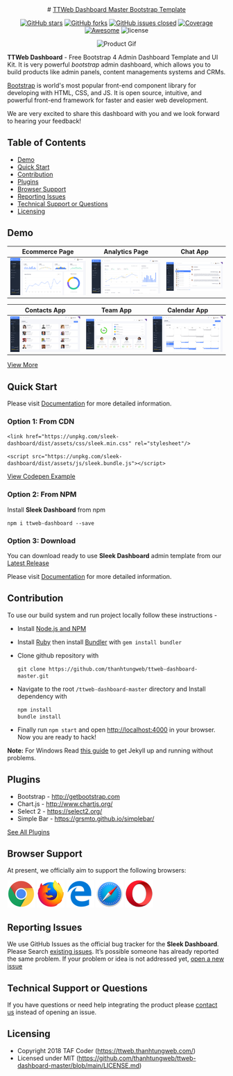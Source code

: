 <div align="center">
# <a href="https://ttweb.thanhtungweb.com/" target="_blank" rel="noopener noreferrer">TTWeb Dashboard Master Bootstrap Template</a>
</div>

<div align="center">

[![GitHub stars](https://img.shields.io/github/stars/thanhtungweb/ttweb-dashboard-master.svg?color="brightgreen"&style=flat-square)](https://github.com/thanhtungweb/ttweb-dashboard-master/stargazers)
[![GitHub forks](https://img.shields.io/github/forks/thanhtungweb/ttweb-dashboard-master.svg?color="success"&style=flat-square)](https://github.com/thanhtungweb/ttweb-dashboard-master/network)
[![GitHub issues closed](https://img.shields.io/github/issues-closed-raw/thanhtungweb/ttweb-dashboard-master.svg?color="orange"&style=flat-square)]() 
<a href="https://coveralls.io/github/chartjs/Chart.js?branch=master"><img src="https://img.shields.io/coveralls/chartjs/Chart.js.svg?&style=flat-square&maxAge=600" alt="Coverage"></a>
<a href="https://github.com/chartjs/awesome"><img src="https://awesome.re/badge-flat2.svg?&style=flat-square" alt="Awesome"></a>
![license](https://img.shields.io/badge/license-MIT-blue.svg?&style=flat-square)

</div>

<div align="center">

![Product Gif](src/assets/img/github/sleek.gif)

</div>

**TTWeb Dashboard** - Free Bootstrap 4 Admin Dashboard Template and UI Kit. It is very powerful *bootstrap* admin dashboard, which allows you to build products like admin panels, content managements systems and CRMs.

[Bootstrap](https://getbootstrap.com/) is world's most popular front-end component library for developing with HTML, CSS, and JS. It is open source, intuitive, and powerful front-end framework for faster and easier web development.

We are very excited to share this dashboard with you and we look forward to hearing your feedback!


## Table of Contents

- [Demo](#demo)
- [Quick Start](#quick-start)
- [Contribution](#contribution)
- [Plugins](#plugins)
- [Browser Support](#browser-support)
- [Reporting Issues](#reporting-issues)
- [Technical Support or Questions](#technical-support-or-questions)
- [Licensing](#licensing)

## Demo

| Ecommerce Page  | Analytics Page  | Chat App  |
|---|---|---|
| [![Ecommerce page](src/assets/img/github/ecommerce.png)](https://ttweb.thanhtungweb.com/)  | [![Analytics page](src/assets/img/github/analytics.png)](https://ttweb.thanhtungweb.com/analytics.html) | [![Chat page](src/assets/img/github/chat.png)](https://ttweb.thanhtungweb.com/chat.html)

| Contacts App  | Team App  | Calendar App  |
|---|---|---|
| [![Contacts page](src/assets/img/github/contacts.png)](https://ttweb.thanhtungweb.com/contacts.html)  | [![Team page](src/assets/img/github/team.png)](https://ttweb.thanhtungweb.com/team.html) | [![Calendar page](src/assets/img/github/calendar.png)](https://ttweb.thanhtungweb.com/calendar.html)

[View More](https://ttweb.thanhtungweb.com/)

## Quick Start
Please visit [Documentation](https://ttweb.thanhtungweb.com/quick-start.html) for more detailed information.

### Option 1: From CDN
```
<link href="https://unpkg.com/sleek-dashboard/dist/assets/css/sleek.min.css" rel="stylesheet"/>
```
```
<script src="https://unpkg.com/sleek-dashboard/dist/assets/js/sleek.bundle.js"></script>
```
[View Codepen Example](https://codepen.io/iamabdus/pen/rNavojp/)

### Option 2: From NPM
Install **Sleek Dashboard** from npm
```
npm i ttweb-dashboard --save
```

### Option 3: Download
You can download ready to use **Sleek Dashboard** admin template from our [Latest Release](https://github.thanhtungweb/ttweb-dashboard-master/releases)

Please visit [Documentation](https://ttweb.thanhtungweb.com/quick-start.html) for more detailed information.

## Contribution
To use our build system and run project locally follow these instructions -

- Install [Node.js and NPM](https://nodejs.org)
- Install [Ruby](https://www.ruby-lang.org/en/documentation/installation/) then install [Bundler](https://bundler.io/) with `gem install bundler`

- Clone github repository with
  ```
  git clone https://github.com/thanhtungweb/ttweb-dashboard-master.git
  ```


- Navigate to the root `/ttweb-dashboard-master` directory and Install dependency with
  ```
  npm install
  bundle install
  ```

- Finally run `npm start` and open [http://localhost:4000](http://localhost:4000) in your browser. Now you are ready to hack! 

 **Note:** For Windows Read [this guide](https://jekyllrb.com/docs/windows/) to get Jekyll up and running without problems.


## Plugins
* Bootstrap - http://getbootstrap.com
* Chart.js - 	http://www.chartjs.org/
* Select 2 - 	https://select2.org/
* Simple Bar - 	https://grsmto.github.io/simplebar/

[See All Plugins](https://ttweb.thanhtungweb.com/introduction.html)


## Browser Support

At present, we officially aim to support the following browsers:

<img src="src/assets/img/github/chrome.png" width="64" height="64"> <img src="src/assets/img/github/firefox.png" width="64" height="64"> <img src="src/assets/img/github/edge.png" width="64" height="64"> <img src="src/assets/img/github/safari.png" width="64" height="64"> <img src="src/assets/img/github/opera.png" width="64" height="64">

## Reporting Issues

We use GitHub Issues as the official bug tracker for the **Sleek Dashboard**. Please Search [existing issues](https://github.com/thanhtungweb/ttweb-dashboard-master/issues). It’s possible someone has already reported the same problem.
If your problem or idea is not addressed yet, [open a new issue](https://github.com/thanhtungweb/ttweb-dashboard-master/issues)

## Technical Support or Questions

If you have questions or need help integrating the product please [contact us](mailto:nttung.info@gmail.com) instead of opening an issue.

## Licensing

- Copyright 2018 TAF Coder (https://ttweb.thanhtungweb.com/)
- Licensed under MIT (https://github.com/thanhtungweb/ttweb-dashboard-master/blob/main/LICENSE.md)
